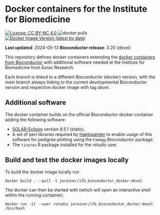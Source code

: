 # Docker containers for the Institute for Biomedicine

[![License: CC BY-NC 4.0](https://img.shields.io/badge/License-CC%20BY--NC%204.0-lightgrey.svg)](https://creativecommons.org/licenses/by-nc/4.0/)
![docker pulls](https://img.shields.io/docker/pulls/jorainer/ifb_bioconductor_docker)
[![Docker Image Version (latest by date)](https://img.shields.io/docker/v/jorainer/ifb_bioconductor_docker?label=docker%20image)](https://hub.docker.com/repository/docker/jorainer/ifb_bioconductor_docker)

**Last updated**: 2024-05-13
**Bioconductor release**: 3.20 (devel)

This repository defines docker containers extending the [docker containers from
Bioconductor](https://github.com/Bioconductor/bioconductor_docker) with
additional software needed at the Institute for Biomedicine from Eurac Research.

Each branch is *linked* to a different Bioconductor (docker) version, with the
*main* branch always linking to the current developmental Bioconductor version
and respective docker image with tag *devel*.


## Additional software

The docker container builds on the official Bioconductor docker container adding
the following software:

- [SOLAR-Eclipse](http://solar-eclipse-genetics.org/downloads.html) version
  8.5.1 (static).
- A set of perl libraries required by
  [Haplopainter](http://haplopainter.sourceforge.net/) to enable usage of this
  software for pedigree plotting using the `FamAgg` Bioconductor package.
- The `tinytex` R package installed for the *rstudio* user.


## Build and test the docker images locally

To build the docker image locally run

```
docker build . --pull -t jorainer/ifb_bioconductor_docker:devel
```

The docker can then be started with (which will open an interactive shell 
within the running container).

```
docker run -it --user rstudio jorainer/ifb_bioconductor_docker:devel /bin/bash
```
